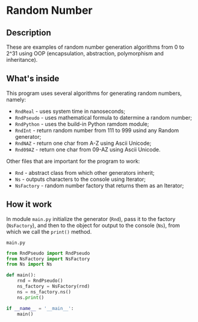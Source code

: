 # Random Number
## Description
These are examples of random number generation algorithms from 0 to 2^31 using OOP (encapsulation, abstraction, polymorphism and inheritance).

## What's inside
This program uses several algorithms for generating random numbers, namely:
- `RndReal` - uses system time in nanoseconds;
- `RndPseudo` - uses mathematical formula to datermine a random number;
- `RndPython` - uses the build-in Python ramdom module;
- `RndInt` - return random number from 111 to 999 usind any Random generator;
- `RndNAZ` - return one char from A-Z using Ascii Unicode;
- `Rnd09AZ` - return one char from 09-AZ using Ascii Unicode.

Other files that are important for the program to work:
- `Rnd` - abstract class from which other generators inherit;
- `Ns` - outputs characters to the console using Iterator;
- `NsFactory` - random number factory that returns them as an Iterator;

## How it work
In module `main.py` initialize the generator (`Rnd`), pass it to the factory (`NsFactory`), and then to the object for output to the console (`Ns`), from which we call the `print()` method.

`main.py`
```python
from RndPseudo import RndPseudo
from NsFactory import NsFactory
from Ns import Ns

def main():
    rnd = RndPseudo()
    ns_factory = NsFactory(rnd)
    ns = ns_factory.ns()
    ns.print()

if __name__ = '__main__':
	main()
```

